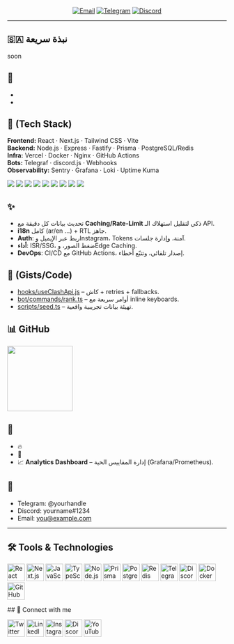 <!-- Hero -->


<!-- Badges -->
<p align="center">
  <a href="mailto:you@example.com"><img alt="Email" src="https://img.shields.io/badge/Email-Contact-informational?style=for-the-badge&logo=gmail"></a>
  <a href="https://t.me/yourhandle"><img alt="Telegram" src="https://img.shields.io/badge/Telegram-Chat-blue?style=for-the-badge&logo=telegram"></a>
  <a href="https://discord.gg/yourinvite"><img alt="Discord" src="https://img.shields.io/badge/Discord-Community-5865F2?style=for-the-badge&logo=discord&logoColor=white"></a>
</p>

---

## 🇸🇦 نبذة سريعة
soon

## 🔭 
- 
-

## 🧰 (Tech Stack)
**Frontend:** React · Next.js · Tailwind CSS · Vite  
**Backend:** Node.js · Express · Fastify · Prisma · PostgreSQL/Redis  
**Infra:** Vercel · Docker · Nginx · GitHub Actions  
**Bots:** Telegraf · discord.js · Webhooks  
**Observability:** Sentry · Grafana · Loki · Uptime Kuma

<p align="left">
  <img src="https://img.shields.io/badge/React-20232A?logo=react&logoColor=61DAFB" />
  <img src="https://img.shields.io/badge/Next.js-000?logo=nextdotjs" />
  <img src="https://img.shields.io/badge/Tailwind-0ea5e9?logo=tailwindcss&logoColor=white" />
  <img src="https://img.shields.io/badge/Node.js-143?logo=nodedotjs&logoColor=white" />
  <img src="https://img.shields.io/badge/Prisma-2D3748?logo=prisma" />
  <img src="https://img.shields.io/badge/PostgreSQL-336791?logo=postgresql&logoColor=white" />
  <img src="https://img.shields.io/badge/Redis-D82C20?logo=redis&logoColor=white" />
  <img src="https://img.shields.io/badge/Telegram%20Bot-26A5E4?logo=telegram&logoColor=white" />
  <img src="https://img.shields.io/badge/discord.js-5865F2?logo=discord&logoColor=white" />
</p>

## ✨
- تحديث بيانات كل دقيقة مع **Caching/Rate-Limit** ذكي لتقليل استهلاك الـ API.
- **i18n** كامل (ar/en …) + RTL جاهز.
- **Auth**: ربط عبر الإيميل وInstagram، Tokens آمنة، وإدارة جلسات.
- **أداء**: ISR/SSG، ضغط الصور، وEdge Caching.
- **DevOps**: CI/CD مع GitHub Actions، إصدار تلقائي، وتتبّع أخطاء.

## 🧪 (Gists/Code)
- [hooks/useClashApi.js](#) – كاش + retries + fallbacks.
- [bot/commands/rank.ts](#) – أوامر سريعة مع inline keyboards.
- [scripts/seed.ts](#) – تهيئة بيانات تجريبية واقعية.

## 📊  GitHub

<p align="left">
  <img src="https://streak-stats.demolab.com?user=YOUR_GITHUB&hide_border=true" height="150" />
</p>

## 📌 
- 🔥 
- 🤖  
- 📈 **Analytics Dashboard** – إدارة المقاييس الحية (Grafana/Prometheus).

## 🤝 
- Telegram: @yourhandle  
- Discord: yourname#1234  
- Email: you@example.com

---
## 🛠️ Tools & Technologies
<p align="left">
  <img src="https://cdn.jsdelivr.net/gh/devicons/devicon/icons/react/react-original.svg" alt="React" width="40" height="40"/>
  <img src="https://cdn.jsdelivr.net/gh/devicons/devicon/icons/nextjs/nextjs-original.svg" alt="Next.js" width="40" height="40"/>
  <img src="https://cdn.jsdelivr.net/gh/devicons/devicon/icons/javascript/javascript-original.svg" alt="JavaScript" width="40" height="40"/>
  <img src="https://cdn.jsdelivr.net/gh/devicons/devicon/icons/typescript/typescript-original.svg" alt="TypeScript" width="40" height="40"/>
  <img src="https://cdn.jsdelivr.net/gh/devicons/devicon/icons/nodejs/nodejs-original.svg" alt="Node.js" width="40" height="40"/>
  <img src="https://cdn.jsdelivr.net/gh/devicons/devicon/icons/prisma/prisma-original.svg" alt="Prisma" width="40" height="40"/>
  <img src="https://cdn.jsdelivr.net/gh/devicons/devicon/icons/postgresql/postgresql-original.svg" alt="PostgreSQL" width="40" height="40"/>
  <img src="https://cdn.jsdelivr.net/gh/devicons/devicon/icons/redis/redis-original.svg" alt="Redis" width="40" height="40"/>
  <img src="https://cdn.jsdelivr.net/gh/devicons/devicon/icons/telegram/telegram-original.svg" alt="Telegram Bots" width="40" height="40"/>
  <img src="https://cdn.jsdelivr.net/gh/devicons/devicon/icons/discord/discord-original.svg" alt="Discord Bots" width="40" height="40"/>
  <img src="https://cdn.jsdelivr.net/gh/devicons/devicon/icons/docker/docker-original.svg" alt="Docker" width="40" height="40"/>
  <img src="https://cdn.jsdelivr.net/gh/devicons/devicon/icons/github/github-original.svg" alt="GitHub" width="40" height="40"/>
</p>
## 🔗 Connect with me
<p align="left">
  <a href="https://twitter.com/yourhandle" target="blank"><img align="center" src="https://cdn.jsdelivr.net/gh/devicons/devicon/icons/twitter/twitter-original.svg" alt="Twitter" height="40" width="40" /></a>
  <a href="https://www.linkedin.com/in/yourhandle" target="blank"><img align="center" src="https://cdn.jsdelivr.net/gh/devicons/devicon/icons/linkedin/linkedin-original.svg" alt="LinkedIn" height="40" width="40" /></a>
  <a href="https://instagram.com/yourhandle" target="blank"><img align="center" src="https://cdn.jsdelivr.net/gh/devicons/devicon/icons/instagram/instagram-original.svg" alt="Instagram" height="40" width="40" /></a>
  <a href="https://discord.gg/yourinvite" target="blank"><img align="center" src="https://cdn.jsdelivr.net/gh/devicons/devicon/icons/discord/discord-original.svg" alt="Discord" height="40" width="40" /></a>
  <a href="https://youtube.com/@yourchannel" target="blank"><img align="center" src="https://cdn.jsdelivr.net/gh/devicons/devicon/icons/youtube/youtube-original.svg" alt="YouTube" height="40" width="40" /></a>
</p>


